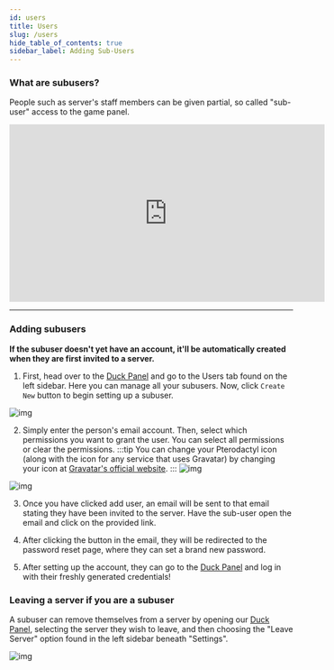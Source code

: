 ```yaml
---
id: users
title: Users
slug: /users
hide_table_of_contents: true
sidebar_label: Adding Sub-Users
---
```


### What are subusers?
People such as server's staff members can be given partial, so called "sub-user" access to the game panel.

<iframe width="560" height="315" src="https://www.youtube.com/embed/EFGrA5Uext4?si=sReVDWr7p-aNz0MW" title="YouTube video player" frameborder="0" allow="accelerometer; autoplay; clipboard-write; encrypted-media; gyroscope; picture-in-picture; web-share" referrerpolicy="strict-origin-when-cross-origin" allowfullscreen></iframe>

---

### Adding subusers
**If the subuser doesn't yet have an account, it'll be automatically created when they are first invited to a server.**

1. First, head over to the [Duck Panel](https://mc.bloom.host/) and go to the Users tab found on the left sidebar. Here you can manage all your subusers. Now, click `Create New` button to begin setting up a subuser.

![img](/using_the_panel/users/1.png)

2. Simply enter the person's email account. Then, select which permissions you want to grant the user. You can select all permissions or clear the permissions.
:::tip 
You can change your Pterodactyl icon (along with the icon for any service that uses Gravatar) by changing your icon at [Gravatar's official website](https://en.gravatar.com/).
:::
![img](/using_the_panel/users/2.png)

![img](/using_the_panel/users/3.png)

3. Once you have clicked add user, an email will be sent to that email stating they have been invited to the server. Have the sub-user open the email and click on the provided link.

4. After clicking the button in the email, they will be redirected to the password reset page, where they can set a brand new password.

5. After setting up the account, they can go to the [Duck Panel](https://mc.bloom.host/) and log in with their freshly generated credentials!

### Leaving a server if you are a subuser

A subuser can remove themselves from a server by opening our [Duck Panel](https://mc.bloom.host), selecting the server they wish to leave, and then choosing the "Leave Server" option found in the left sidebar beneath "Settings".

![img](/using_the_panel/users/leaving.png)

 